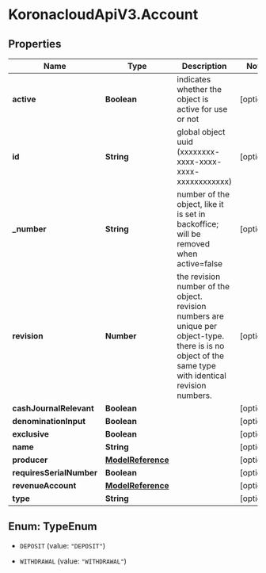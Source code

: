 # KoronacloudApiV3.Account

## Properties
Name | Type | Description | Notes
------------ | ------------- | ------------- | -------------
**active** | **Boolean** | indicates whether the object is active for use or not | [optional] 
**id** | **String** | global object uuid (xxxxxxxx-xxxx-xxxx-xxxx-xxxxxxxxxxxx) | [optional] 
**_number** | **String** | number of the object, like it is set in backoffice; will be removed when active&#x3D;false | [optional] 
**revision** | **Number** | the revision number of the object. revision numbers are unique per object-type. there is is no object of the same type with identical revision numbers. | [optional] 
**cashJournalRelevant** | **Boolean** |  | [optional] 
**denominationInput** | **Boolean** |  | [optional] 
**exclusive** | **Boolean** |  | [optional] 
**name** | **String** |  | [optional] 
**producer** | [**ModelReference**](ModelReference.md) |  | [optional] 
**requiresSerialNumber** | **Boolean** |  | [optional] 
**revenueAccount** | [**ModelReference**](ModelReference.md) |  | [optional] 
**type** | **String** |  | [optional] 


<a name="TypeEnum"></a>
## Enum: TypeEnum


* `DEPOSIT` (value: `"DEPOSIT"`)

* `WITHDRAWAL` (value: `"WITHDRAWAL"`)




